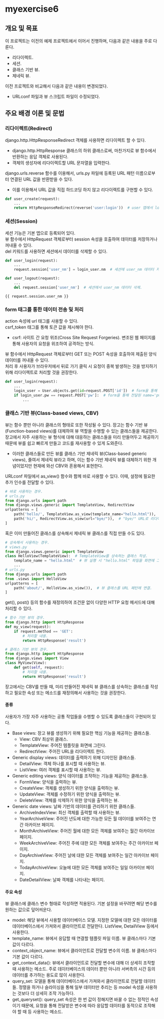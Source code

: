 # **myexercise6**

## 개요 및 목표

이 프로젝트는 이전의 예제 프로젝트에서 이어서 진행하며, 다음과 같은 내용을 주로 다룬다.

- 리다이렉트.
- 세션.
- 클래스 기반 뷰.
- 제네릭 뷰.

이전 프로젝트와 비교해서 다음과 같은 내용이 변경되었다.

- URLconf 파일과 뷰 스크립트 파일이 수정되었다.

## 주요 배경 이론 및 문법

### 리다이렉트(Redirect)

django.http.HttpResponseRedirect 객체를 사용하면 리다이렉트 할 수 있다.

- django.http.HttpResponse 클래스의 하위 클래스로써, 마찬가지로 뷰 함수에서 반환하는 응답 객체로 사용된다.
- 객체의 생성자에 리다이렉트할 URL 문자열을 입력한다.

django.urls.reverse 함수를 이용해서, urls.py 파일에 등록된 URL 패턴 이름으로부터 연결된 URL 값을 반환받을 수 있다.

- 이를 이용해서 URL 값을 직접 하드코딩 하지 않고 리다이렉트를 구현할 수 있다.

```python
def user_create(request):
    ...
    return HttpResponseRedirect(reverse('user:login'))  # user 앱에서 login이라는 이름이 부여된 URL 패턴과 연결된 URL로 리다이렉트.
```

### 세션(Session)

세션 기능은 기본 앱으로 등록되어 있다.  
뷰 함수에서 HttpRequest 객체로부터 session 속성을 호출하여 데이터를 저장하거나 꺼내올 수 있다.  
del 키워드를 사용하면 세션에서 데이터를 삭제할 수 있다.

```python
def user_login(request):
    ...
    request.session['user_nm'] = login_user.nm  # 세션에 user_nm 데이터 저장.

def user_logout(request):
    ...
    del request.session['user_nm']  # 세션에서 user_nm 데이터 삭제.
```

```Jinja
{{ request.session.user_nm }}
```

### form 태그를 통한 데이터 전송 및 처리

action 속성에 url 태그를 사용할 수 있다.  
csrf_token 태그를 통해 토큰 값을 제시해야 한다.

- csrf: 사이트 간 요청 위조(Cross Site Request Forgeries). 변조된 웹 페이지를 통해 사용자의 요청을 위조하여 공격하는 방식.

뷰 함수에서 HttpRequest 객체로부터 GET 또는 POST 속성을 호출하여 제출된 양식 데이터를 꺼내올 수 있다.  
처리 후 사용자가 브라우저에서 뒤로 가기 클릭 시 요청이 중복 발생하는 것을 방지하기 위해 리다이렉트로 처리할 것을 권장한다.

```python
def user_login(request):
    ...
    login_user = User.objects.get(id=request.POST['id'])  # form을 통해 전달된 name='id' 데이터를 꺼내옴.
    if login_user.pw == request.POST['pw']:  # form을 통해 전달된 name='pw' 데이터를 꺼내옴.
        ...
```

### 클래스 기반 뷰(Class-based views, CBV)

뷰는 함수 뿐만 아니라 클래스의 형태로 또한 작성될 수 있다. 장고는 함수 기반 뷰(Function-based views)를 대체하여 뷰 역할을 수행할 수 있는 클래스들을 제공한다.  
장고에서 자주 사용하는 뷰 형식에 대해 대응하는 클래스들을 미리 만들어두고 제공하기 때문에 뷰를 쉽고 빠르게 만들고 코드를 재사용할 수 있게 도와준다.

- 이러한 클래스들로 만든 뷰를 클래스 기반 제네릭 뷰(Class-based generic views), 줄여서 제네릭 뷰라고 하며, 이는 함수 기반 제네릭 뷰를 대체하기 위한 개념이었지만 현재에 와선 CBV와 혼용해서 표현한다.

URLconf 파일에서 as_view() 함수와 함께 바로 사용할 수 있다. 이때, 설정에 필요한 추가 인수를 전달할 수 있다.

```python
# 바로 사용하는 경우.
# urls.py
from django.urls import path
from django.views.generic import TemplateView, RedirectView
urlpatterns = [
    path('hello/', TemplateView.as_view(template_name="hello.html")),  # hello.html 템플릿을 화면에 그리는 뷰 사용.
    path('hi/', RedirectView.as_view(url="bye/")),  # "bye/" URL로 리다이렉트하는 뷰 사용.
]
```

혹은 이미 만들어진 클래스를 상속해서 제네릭 뷰 클래스를 직접 만들 수도 있다.

```python
# 상속해서 사용하는 경우.
# views.py
from django.views.generic import TemplateView
class HelloView(TemplateView):  # TemplateView를 상속하는 클래스 작성.
    template_name = "hello.html"  # 뷰 실행 시 "hello.html" 파일을 화면에 그린다.
    ...
# urls.py
from django.urls import path
from .views import HelloView
urlpatterns = [
    path('about/', HelloView.as_view()),  # 뷰 클래스를 URL 패턴에 연결.
]
```

get(), post() 등의 함수를 재정의하여 조건문 없이 다양한 HTTP 요청 메서드에 대해 처리할 수 있다.

```python
# 함수 기반 뷰의 경우.
from django.http import HttpResponse
def my_view(request):
    if request.method == 'GET':
        # 처리할 내용.
        return HttpResponse('result')
```

```python
# 클래스 기반 뷰의 경우.
from django.http import HttpResponse
from django.views import View
class MyView(View):
    def get(self, request):
        # 처리할 내용.
        return HttpResponse('result')
```

장고에서는 CBV를 만들 때, 미리 만들어진 제네릭 뷰 클래스를 상속하는 클래스를 작성하고 필요한 속성 또는 메소드를 재정의해서 사용하는 것을 권장한다.

#### 종류

사용자가 가장 자주 사용하는 공통 작업들을 수행할 수 있도록 클래스들이 구현되어 있다.

- Base views: 장고 뷰를 생성하기 위해 필요한 핵심 기능을 제공하는 클래스들.
  - View: CBV 최상위 클래스.
  - TemplateView: 주어진 템플릿을 화면에 그린다.
  - RedirectView: 주어진 URL을 리다이렉트 한다.
- Generic display views: 데이터를 출력하기 위해 디자인된 클래스들.
  - DetailView: 객체 하나를 표시할 때 사용하는 뷰.
  - ListView: 여러 객체를 표시할 때 사용하는 뷰.
- Generic editing views: 양식 데이터를 조작하는 기능을 제공하는 클래스들.
  - FormView: 양식을 출력하는 뷰.
  - CreateView: 객체를 생성하기 위한 양식을 출력하는 뷰.
  - UpdateView: 객체를 수정하기 위한 양식을 출력하는 뷰.
  - DeleteView: 객체를 삭제하기 위한 양식을 출력하는 뷰.
- Generic date views: 날짜 기반의 데이터를 관리하기 위한 클래스들.
  - ArchiveIndexView: 최신 객체를 출력할 때 사용하는 뷰.
  - YearArchiveView: 주어진 년도에 대한 가능한 모든 월 데이터를 보여주는 연간 아카이브 페이지.
  - MonthArchiveView: 주어진 월에 대한 모든 객체를 보여주는 월간 아카이브 페이지.
  - WeekArchiveView: 주어진 주에 대한 모든 객체를 보여주는 주간 아카이브 페이지.
  - DayArchiveView: 주어진 날에 대한 모든 객체를 보여주는 일간 아카이브 페이지.
  - TodayArchiveView: 오늘에 대한 모든 객체를 보여주는 일일 아카이브 페이지.
  - DateDetailView: 날짜 객체를 나타내는 페이지.

#### 주요 속성

뷰 클래스에 클래스 변수 형태로 작성하면 적용된다. 기본 설정을 바꾸려면 해당 변수를 원하는 값으로 덮어씌운다.

- model: 해당 뷰에서 사용할 데이터베이스 모델. 지정한 모델에 대한 모든 데이터를 데이터베이스에서 가져와서 클라이언트로 전달한다. ListView, DetailView 등에서 사용한다.
- template_name: 뷰에서 응답할 때 연결할 템플릿 파일 이름. 뷰 클래스마다 기본 값이 다르다.
- context_object_name: 뷰에서 클라이언트로 전달할 변수의 이름. 뷰 클래스마다 기본 값이 다르다.
- get_context_data(): 뷰에서 클라이언트로 전달할 변수에 대해 더 상세히 조작할 때 사용하는 메소드. 주로 데이터베이스의 데이터 뿐만 아니라 서버측의 시간 등의 데이터를 추가하는 용도로 많이 사용한다.
- query_set: 모델을 통해 데이터베이스에서 가져와서 클라이언트로 전달할 데이터들. 정렬을 하거나 슬라이싱을 통해 일부 데이터만 추리는 등 model 속성을 사용하는 것보다 더 상세히 조작 가능하다.
- get_queryset(): query_set 속성은 한 번 값이 정해지면 바꿀 수 없는 정적인 속성이기 때문에, 요청을 통해 전달받은 변수에 따라 응답할 데이터를 동적으로 조작해야 할 때 등 사용하는 메소드.
